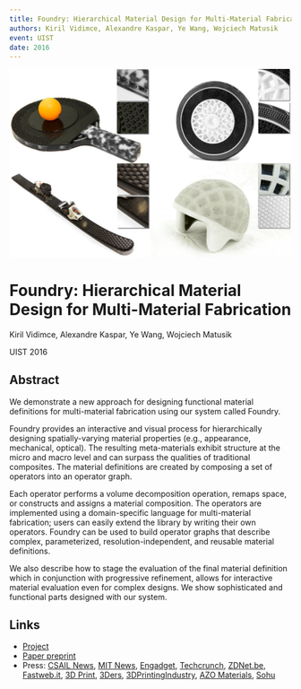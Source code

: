 ```yaml
---
title: Foundry: Hierarchical Material Design for Multi-Material Fabrication
authors: Kiril Vidimce, Alexandre Kaspar, Ye Wang, Wojciech Matusik
event: UIST
date: 2016
---
```


![](full/highlight.jpg)

# Foundry: Hierarchical Material Design for Multi-Material Fabrication
Kiril Vidimce, Alexandre Kaspar, Ye Wang, Wojciech Matusik

UIST 2016

## Abstract

We demonstrate a new approach for designing functional material definitions for multi-material fabrication using our system called Foundry.

Foundry provides an interactive and visual process for hierarchically designing spatially-varying material properties (e.g., appearance, mechanical, optical). The resulting meta-materials exhibit structure at the micro and macro level and can surpass the qualities of traditional composites. The material definitions are created by composing a set of operators into an operator graph.

Each operator performs a volume decomposition operation, remaps space, or constructs and assigns a material composition. The operators are implemented using a domain-specific language for multi-material fabrication; users can easily extend the library by writing their own operators. Foundry can be used to build operator graphs that describe complex, parameterized, resolution-independent, and reusable material definitions.

We also describe how to stage the evaluation of the final material definition which in conjunction with progressive refinement, allows for interactive material evaluation even for complex designs. We show sophisticated and functional parts designed with our system.

## Links
* [Project](http://vidimce.org/publications/foundry/)
* [Paper preprint](uist2016_foundry.pdf)
* Press: [CSAIL News](https://www.csail.mit.edu/designing_for_3D_printing),
  [MIT News](http://news.mit.edu/2016/designing-3-d-printing-foundry-1011),
  [Engadget](https://www.engadget.com/2016/10/11/mit-foundry-software-the-photoshop-of-3d-printing/),
  [Techcrunch](https://techcrunch.com/2016/10/11/mits-new-software-makes-multi-material-3d-printing-easy/),
  [ZDNet.be](http://www.zdnet.be/nieuws/186985/mit-ontwikkelt-baanbrekende-photoshop-voor-3d-printers/),
  [Fastweb.it](http://www.fastweb.it/smartphone-e-gadget/mit-crea-foundry-un-software-per-stampanti-3d-simile-a-photoshop/),
  [3D Print](https://3dprint.com/151849/foundry-mit-csail-3d-modeling/),
  [3Ders](http://www.3ders.org/articles/20161011-mits-foundry-design-tool-makes-multi-material-3d-printing-easier-and-more-precise-than-ever.html),
  [3DPrintingIndustry](https://3dprintingindustry.com/news/foundry-founded-mit-create-photoshop-3d-printing-96780/),
  [AZO Materials](http://www.azom.com/news.aspx?newsID=46586),
  [Sohu](http://mt.sohu.com/20161012/n470107551.shtml)
